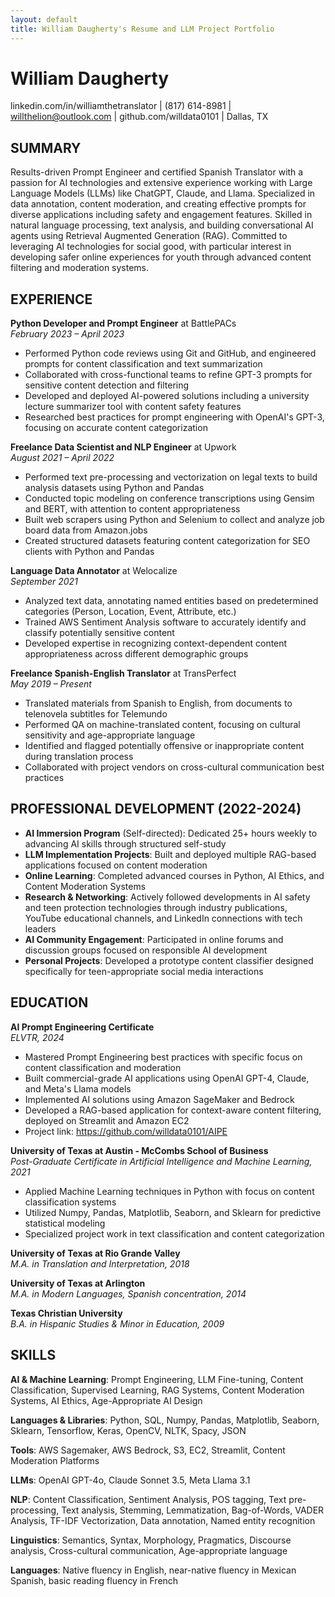 ```yaml
---
layout: default
title: William Daugherty's Resume and LLM Project Portfolio
---
```


# William Daugherty
linkedin.com/in/williamthetranslator | (817) 614-8981 | willthelion@outlook.com | github.com/willdata0101 | Dallas, TX

## SUMMARY
Results-driven Prompt Engineer and certified Spanish Translator with a passion for AI technologies and extensive experience working with Large Language Models (LLMs) like ChatGPT, Claude, and Llama. Specialized in data annotation, content moderation, and creating effective prompts for diverse applications including safety and engagement features. Skilled in natural language processing, text analysis, and building conversational AI agents using Retrieval Augmented Generation (RAG). Committed to leveraging AI technologies for social good, with particular interest in developing safer online experiences for youth through advanced content filtering and moderation systems.

## EXPERIENCE

**Python Developer and Prompt Engineer** at BattlePACs  
*February 2023 – April 2023*
- Performed Python code reviews using Git and GitHub, and engineered prompts for content classification and text summarization
- Collaborated with cross-functional teams to refine GPT-3 prompts for sensitive content detection and filtering
- Developed and deployed AI-powered solutions including a university lecture summarizer tool with content safety features
- Researched best practices for prompt engineering with OpenAI's GPT-3, focusing on accurate content categorization

**Freelance Data Scientist and NLP Engineer** at Upwork  
*August 2021 – April 2022*
- Performed text pre-processing and vectorization on legal texts to build analysis datasets using Python and Pandas
- Conducted topic modeling on conference transcriptions using Gensim and BERT, with attention to content appropriateness
- Built web scrapers using Python and Selenium to collect and analyze job board data from Amazon.jobs
- Created structured datasets featuring content categorization for SEO clients with Python and Pandas

**Language Data Annotator** at Welocalize  
*September 2021*
- Analyzed text data, annotating named entities based on predetermined categories (Person, Location, Event, Attribute, etc.)
- Trained AWS Sentiment Analysis software to accurately identify and classify potentially sensitive content
- Developed expertise in recognizing context-dependent content appropriateness across different demographic groups

**Freelance Spanish-English Translator** at TransPerfect  
*May 2019 – Present*
- Translated materials from Spanish to English, from documents to telenovela subtitles for Telemundo
- Performed QA on machine-translated content, focusing on cultural sensitivity and age-appropriate language
- Identified and flagged potentially offensive or inappropriate content during translation process
- Collaborated with project vendors on cross-cultural communication best practices

## PROFESSIONAL DEVELOPMENT (2022-2024)
- **AI Immersion Program** (Self-directed): Dedicated 25+ hours weekly to advancing AI skills through structured self-study
- **LLM Implementation Projects**: Built and deployed multiple RAG-based applications focused on content moderation
- **Online Learning**: Completed advanced courses in Python, AI Ethics, and Content Moderation Systems
- **Research & Networking**: Actively followed developments in AI safety and teen protection technologies through industry publications, YouTube educational channels, and LinkedIn connections with tech leaders
- **AI Community Engagement**: Participated in online forums and discussion groups focused on responsible AI development
- **Personal Projects**: Developed a prototype content classifier designed specifically for teen-appropriate social media interactions

## EDUCATION

**AI Prompt Engineering Certificate**  
*ELVTR, 2024*
- Mastered Prompt Engineering best practices with specific focus on content classification and moderation
- Built commercial-grade AI applications using OpenAI GPT-4, Claude, and Meta's Llama models
- Implemented AI solutions using Amazon SageMaker and Bedrock
- Developed a RAG-based application for context-aware content filtering, deployed on Streamlit and Amazon EC2
- Project link: https://github.com/willdata0101/AIPE

**University of Texas at Austin - McCombs School of Business**  
*Post-Graduate Certificate in Artificial Intelligence and Machine Learning, 2021*
- Applied Machine Learning techniques in Python with focus on content classification systems
- Utilized Numpy, Pandas, Matplotlib, Seaborn, and Sklearn for predictive statistical modeling
- Specialized project work in text classification and content categorization

**University of Texas at Rio Grande Valley**  
*M.A. in Translation and Interpretation, 2018*

**University of Texas at Arlington**  
*M.A. in Modern Languages, Spanish concentration, 2014*

**Texas Christian University**  
*B.A. in Hispanic Studies & Minor in Education, 2009*

## SKILLS

**AI & Machine Learning**: Prompt Engineering, LLM Fine-tuning, Content Classification, Supervised Learning, RAG Systems, Content Moderation Systems, AI Ethics, Age-Appropriate AI Design

**Languages & Libraries**: Python, SQL, Numpy, Pandas, Matplotlib, Seaborn, Sklearn, Tensorflow, Keras, OpenCV, NLTK, Spacy, JSON

**Tools**: AWS Sagemaker, AWS Bedrock, S3, EC2, Streamlit, Content Moderation Platforms

**LLMs**: OpenAI GPT-4o, Claude Sonnet 3.5, Meta Llama 3.1

**NLP**: Content Classification, Sentiment Analysis, POS tagging, Text pre-processing, Text analysis, Stemming, Lemmatization, Bag-of-Words, VADER Analysis, TF-IDF Vectorization, Data annotation, Named entity recognition

**Linguistics**: Semantics, Syntax, Morphology, Pragmatics, Discourse analysis, Cross-cultural communication, Age-appropriate language

**Languages**: Native fluency in English, near-native fluency in Mexican Spanish, basic reading fluency in French
